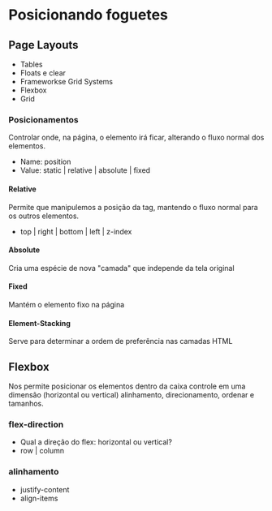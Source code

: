 # Posicionando foguetes

## Page Layouts

- Tables
- Floats e clear
- Frameworkse Grid Systems
- Flexbox
- Grid

### Posicionamentos

Controlar onde, na página, o elemento irá ficar, alterando o fluxo normal dos elementos.

- Name: position
- Value: static | relative | absolute | fixed

#### Relative

Permite que manipulemos a posição da tag, mantendo o fluxo normal para os outros elementos.

- top | right | bottom | left | z-index

#### Absolute

Cria uma espécie de nova "camada" que independe da tela original

#### Fixed

Mantém o elemento fixo na página

#### Element-Stacking

Serve para determinar a ordem de preferência nas camadas HTML

## Flexbox

Nos permite posicionar os elementos dentro da caixa controle em uma dimensão (horizontal ou vertical) alinhamento, direcionamento, ordenar e tamanhos.

### flex-direction

- Qual a direção do flex: horizontal ou vertical?
- row | column

### alinhamento

- justify-content
- align-items
